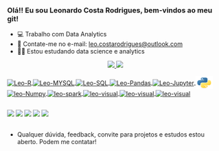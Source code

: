 ### Olá!! Eu sou Leonardo Costa Rodrigues, bem-vindos ao meu git!

- 💻 Trabalho com Data Analytics
- 📧 Contate-me no e-mail: leo.costarodrigues@outlook.com
- 👨‍🎓 Estou estudando data science e analytics



<div align="center">
  <a href="https://github.com/Leocrodrigues">
  <img height="180em" src="https://github-readme-stats.vercel.app/api?username=Leocrodrigues&show_icons=true&theme=tokyonight&include_all_commits=true&count_private=true"/>
    
  <img height="180em" src="https://github-readme-stats.vercel.app/api/top-langs/?username=Leocrodrigues&layout=compact&langs_count=7&theme=tokyonight"/>
</div>
  
 <div style="display: inline_block"><br>
  <img align="center" alt="Leo-R" height="30" width="40" src="https://cdn.jsdelivr.net/gh/devicons/devicon/icons/rstudio/rstudio-original.svg">
  <img align="center" alt="Leo-MYSQL" height="30" width="40" src="https://cdn.jsdelivr.net/gh/devicons/devicon/icons/mysql/mysql-original.svg">
  <img align="center" alt="Leo-SQL" height="30" width="40" src="https://cdn.jsdelivr.net/gh/devicons/devicon/icons/microsoftsqlserver/microsoftsqlserver-plain-wordmark.svg">
  <img align="center" alt="Leo-Pandas" height="30" width="40" src="https://cdn.jsdelivr.net/gh/devicons/devicon/icons/pandas/pandas-original-wordmark.svg">
   <img align="center" alt="Leo-Jupyter" height="30" width="40" src="https://cdn.jsdelivr.net/gh/devicons/devicon/icons/jupyter/jupyter-original-wordmark.svg">
  <img align="center" alt="Leo-Python" height="30" width="40" src="https://raw.githubusercontent.com/devicons/devicon/master/icons/python/python-original.svg">
  <img align="center" alt="leo-Numpy" height="30" width="40" src="https://cdn.jsdelivr.net/gh/devicons/devicon/icons/numpy/numpy-original.svg">
   <img align="center" alt="leo-spark" height="30" width="40" src="https://upload.wikimedia.org/wikipedia/commons/f/f3/Apache_Spark_logo.svg">
    <img align="center" alt="leo-visual" height="30" width="40" src="https://upload.wikimedia.org/wikipedia/commons/5/5f/Visual_Studio_Logo_%282013-2017%29.svg">
    <img align="center" alt="leo-visual" height="30" width="40" src="https://cdn.cdnlogo.com/logos/g/39/google-data-studio.svg">
    <img align="center" alt="leo-visual" height="30" width="40" src="https://www.vectorlogo.zone/logos/google_analytics/google_analytics-icon.svg">
   </div>

 ##

  <div> 
  <a href="https://www.instagram.com/costarodrigues.leo/" target="_blank"><img src="https://img.shields.io/badge/-Instagram-%23E4405F?style=for-the-badge&logo=instagram&logoColor=white" target="_blank"></a>
  <a href = "mailto:leonardo.costasccp@gmail.com"><img src="https://img.shields.io/badge/-Gmail-%23333?style=for-the-badge&logo=gmail&logoColor=white" target="_blank"></a>
  <a href="https://www.linkedin.com/in/leonardo-costarodrigues/" target="_blank"><img src="https://img.shields.io/badge/-LinkedIn-%230077B5?style=for-the-badge&logo=linkedin&logoColor=white" target="_blank"></a> 
    <a href="https://app.powerbi.com/view?r=eyJrIjoiNWYyMTkwOTYtODg2Yy00NWM0LWIzNTUtMjc0MmE4OTliOTcyIiwidCI6IjdlOTNlMjg2LWIyOWEtNDQ1NC1hNDFhLWU4NDE5ZWM5ZGViNSJ9&pageName=ReportSection" target="_blank"><img src="https://img.shields.io/badge/PowerBI-F2C811?style=for-the-badge&logo=Power%20BI&logoColor=white" target="_blank"></a>
    <a href="" target="_blank"><img src="https://img.shields.io/badge/Tableau-E97627?style=for-the-badge&logo=Tableau&logoColor=white" target="_blank"></a>
    
   
##    
    
  - Qualquer dúvida, feedback, convite para projetos e estudos estou aberto. Podem me contatar!
